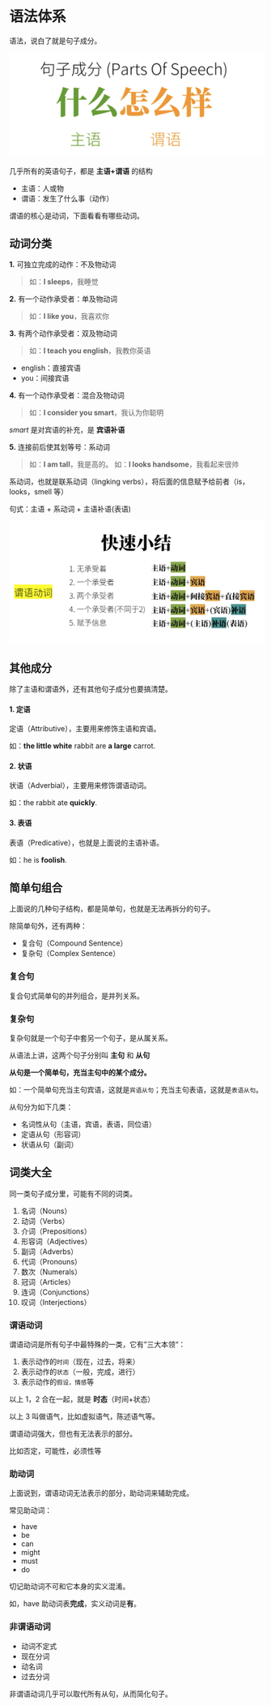 # 语法体系

语法，说白了就是句子成分。

![WX20210627-095626@2x](./image/WX20210627-095626@2x.png)

几乎所有的英语句子，都是 **主语+谓语** 的结构

- 主语：人或物
- 谓语：发生了什么事（动作）

谓语的核心是动词，下面看看有哪些动词。

## 动词分类

**1.** 可独立完成的动作：不及物动词

> 如：**I sleeps**，我睡觉

**2.** 有一个动作承受者：单及物动词

> 如：**I like you**，我喜欢你

**3.** 有两个动作承受者：双及物动词

> 如：**I teach you english**，我教你英语

- english：直接宾语
- you：间接宾语

**4.** 有一个动作承受者：混合及物动词

> 如：**I consider you smart**，我认为你聪明

_smart_ 是对宾语的补充，是 **宾语补语**

**5.** 连接前后使其划等号：系动词

> 如：**I am tall**，我是高的。
> 如：**I looks handsome**，我看起来很帅

系动词，也就是联系动词（lingking verbs），将后面的信息赋予给前者（is，looks，smell 等）

句式：主语 + 系动词 + 主语补语(表语)

![WX20210708-202619](./image/WX20210708-202619.png)

## 其他成分

除了主语和谓语外，还有其他句子成分也要搞清楚。

#### 1. 定语

定语（Attributive），主要用来修饰主语和宾语。

如：**the little white** rabbit are **a large** carrot.

#### 2. 状语

状语（Adverbial），主要用来修饰谓语动词。

如：the rabbit ate **quickly**.

#### 3. 表语

表语（Predicative），也就是上面说的主语补语。

如：he is **foolish**.

## 简单句组合

上面说的几种句子结构，都是简单句，也就是无法再拆分的句子。

除简单句外，还有两种：

- 复合句（Compound Sentence）
- 复杂句（Complex Sentence）

### 复合句

复合句式简单句的并列组合，是并列关系。

### 复杂句

复杂句就是一个句子中套另一个句子，是从属关系。

从语法上讲，这两个句子分别叫 **主句** 和 **从句**

**从句是一个简单句，充当主句中的某个成分。**

如：一个简单句充当主句宾语，这就是`宾语从句`；充当主句表语，这就是`表语从句`。

从句分为如下几类：

- 名词性从句（主语，宾语，表语，同位语）
- 定语从句（形容词）
- 状语从句（副词）

## 词类大全

同一类句子成分里，可能有不同的词类。

1. 名词（Nouns）
2. 动词（Verbs）
3. 介词（Prepositions）
4. 形容词（Adjectives）
5. 副词（Adverbs）
6. 代词（Pronouns）
7. 数次（Numerals）
8. 冠词（Articles）
9. 连词（Conjunctions）
10. 叹词（Interjections）

### 谓语动词

谓语动词是所有句子中最特殊的一类，它有”三大本领“：

1. 表示动作的`时间`（现在，过去，将来）
2. 表示动作的`状态`（一般，完成，进行）
3. 表示动作的`假设，情感`等

以上 1，2 合在一起，就是 **时态**（时间+状态）

以上 3 叫做语气，比如虚拟语气，陈述语气等。

谓语动词强大，但也有无法表示的部分。

比如否定，可能性，必须性等

### 助动词

上面说到，谓语动词无法表示的部分，助动词来辅助完成。

常见助动词：

- have
- be
- can
- might
- must
- do

切记助动词不可和它本身的实义混淆。

如，have 助动词表**完成**，实义动词是**有**。

### 非谓语动词

- 动词不定式
- 现在分词
- 动名词
- 过去分词

非谓语动词几乎可以取代所有从句，从而简化句子。
